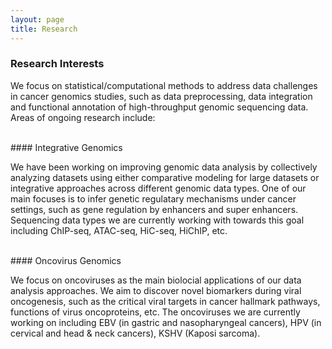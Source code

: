 ```yaml
---
layout: page
title: Research
---
```


### Research Interests

We focus on statistical/computational methods to address data challenges
in cancer genomics studies, such as data preprocessing, data integration
and functional annotation of high-throughput genomic sequencing data. 
Areas of ongoing research include:


<br>
#### Integrative Genomics 

We have been working on improving genomic data analysis by collectively 
analyzing datasets using either comparative modeling for large datasets
or integrative approaches across different genomic data types. One of 
our main focuses is to infer genetic regulatary mechanisms under cancer
settings, such as gene regulation by enhancers and super enhancers. 
Sequencing data types we are currently working with towards this goal
including ChIP-seq, ATAC-seq, HiC-seq, HiChIP, etc. 


<br>
#### Oncovirus Genomics

We focus on oncoviruses as the main biolocial applications of our data
analysis approaches. We aim to discover novel biomarkers during viral
oncogenesis, such as the critical viral targets in cancer hallmark pathways,
functions of virus oncoproteins, etc. The oncoviruses we are currently 
working on including EBV (in gastric and nasopharyngeal cancers), HPV
(in cervical and head & neck cancers), KSHV (Kaposi sarcoma).
